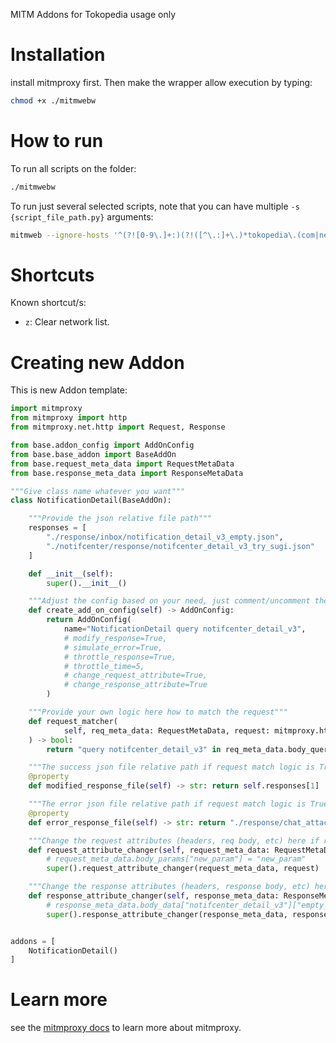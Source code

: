 MITM Addons for Tokopedia usage only

# Installation

install mitmproxy first. Then make the wrapper allow execution by typing:

```sh
chmod +x ./mitmwebw
```

# How to run

To run all scripts on the folder:

```sh
./mitmwebw
```

To run just several selected scripts, note that you can have multiple `-s {script_file_path.py}` arguments:

```sh
mitmweb --ignore-hosts '^(?![0-9\.]+:)(?!([^\.:]+\.)*tokopedia\.(com|net):)' -s main.py -s {script_file_path.py}
```

# Shortcuts

Known shortcut/s:

- `z`: Clear network list.

# Creating new Addon

This is new Addon template:

```python
import mitmproxy
from mitmproxy import http
from mitmproxy.net.http import Request, Response

from base.addon_config import AddOnConfig
from base.base_addon import BaseAddOn
from base.request_meta_data import RequestMetaData
from base.response_meta_data import ResponseMetaData

"""Give class name whatever you want"""
class NotificationDetail(BaseAddOn):

    """Provide the json relative file path"""
    responses = [
        "./response/inbox/notification_detail_v3_empty.json",
        "./notifcenter/response/notifcenter_detail_v3_try_sugi.json"
    ]

    def __init__(self):
        super().__init__()

    """Adjust the config based on your need, just comment/uncomment the config argument below"""
    def create_add_on_config(self) -> AddOnConfig:
        return AddOnConfig(
            name="NotificationDetail query notifcenter_detail_v3",
            # modify_response=True,
            # simulate_error=True,
            # throttle_response=True,
            # throttle_time=5,
            # change_request_attribute=True,
            # change_response_attribute=True
        )

    """Provide your own logic here how to match the request"""
    def request_matcher(
            self, req_meta_data: RequestMetaData, request: mitmproxy.http.HTTPRequest
    ) -> bool:
        return "query notifcenter_detail_v3" in req_meta_data.body_query

    """The success json file relative path if request match logic is True"""
    @property
    def modified_response_file(self) -> str: return self.responses[1]

    """The error json file relative path if request match logic is True"""
    @property
    def error_response_file(self) -> str: return "./response/chat_attachment_error.json"

    """Change the request attributes (headers, req body, etc) here if request match logic is True"""
    def request_attribute_changer(self, request_meta_data: RequestMetaData, request: Request):
        # request_meta_data.body_params["new_param"] = "new_param"
        super().request_attribute_changer(request_meta_data, request)

    """Change the response attributes (headers, response body, etc) here if request match logic is True"""
    def response_attribute_changer(self, response_meta_data: ResponseMetaData, response: Response):
        # response_meta_data.body_data["notifcenter_detail_v3"]["empty_state_content"] = "new content"
        super().response_attribute_changer(response_meta_data, response)


addons = [
    NotificationDetail()
]
```

# Learn more

see the [mitmproxy docs](https://docs.mitmproxy.org/stable/) to learn more about mitmproxy.
